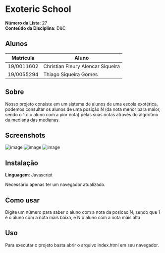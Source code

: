 # Exoteric School

**Número da Lista**: 27<br>
**Conteúdo da Disciplina**: D&C<br>

## Alunos
|Matrícula | Aluno |
| -- | -- |
| 19/0011602  |  Christian Fleury Alencar Siqueira |
| 19/0055294  |  Thiago Siqueira Gomes |

## Sobre 
Nosso projeto consiste em um sistema de alunos de uma escola exotérica, podemos consultar os alunos de uma posição N (da nota menor para maior, sendo o 1 o o aluno com a pior nota) pelas suas notas através do algoritmo da mediana das medianas.

## Screenshots
![image](https://user-images.githubusercontent.com/50469574/135015918-1eca5105-b09b-47ae-93d6-522983dafae5.png)
![image](https://user-images.githubusercontent.com/50469574/135016009-37e36296-78df-46fb-8c08-908a24823a03.png)
![image](https://user-images.githubusercontent.com/50469574/135019959-e552de9b-976f-4353-af76-b60b70e2cf5b.png)

## Instalação 
**Linguagem**: Javascript<br>


Necessário apenas ter um navegador atualizado.

## Como usar
Digite um número para saber o aluno com a nota da posicao N, sendo que 1 é o aluno com a nota mais baixa, e N o aluno com a nota mais alta

## Uso 
Para executar o projeto basta abrir o arquivo index.html em seu navegador.


